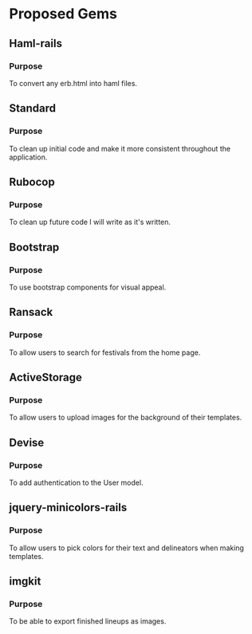 # Proposed Gems

## Haml-rails

### Purpose

To convert any erb.html into haml files.

## Standard

### Purpose

To clean up initial code and make it more consistent throughout the application.

## Rubocop

### Purpose

To clean up future code I will write as it's written.

## Bootstrap

### Purpose

To use bootstrap components for visual appeal.

## Ransack

### Purpose

To allow users to search for festivals from the home page.

## ActiveStorage

### Purpose

To allow users to upload images for the background of their templates.

## Devise

### Purpose

To add authentication to the User model.

## jquery-minicolors-rails

### Purpose

To allow users to pick colors for their text and delineators when making templates.

## imgkit

### Purpose

To be able to export finished lineups as images.

